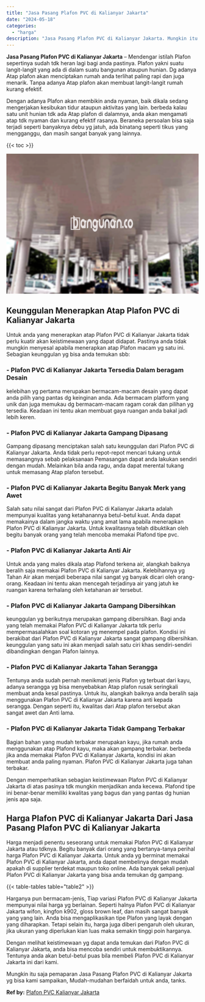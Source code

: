 ```yaml
---
title: "Jasa Pasang Plafon PVC di Kalianyar Jakarta"
date: "2024-05-18"
categories: 
  - "harga"
description: "Jasa Pasang Plafon PVC di Kalianyar Jakarta. Mungkin itu saja pemaparan Jasa Pasang Plafon PVC di Kalianyar Jakarta yg bisa kami sampaikan, Mudah-mudahan ber..."
---
```


**Jasa Pasang Plafon PVC di Kalianyar Jakarta** – Mendengar istilah Plafon sepertinya sudah tdk heran lagi bagi anda pastinya. Plafon yakni suatu langit-langit yang ada di dalam suatu bangunan ataupun hunian. Dg adanya Atap plafon akan menciptakan rumah anda terlihat paling rapi dan juga menarik. Tanpa adanya Atap plafon akan membuat langit-langit rumah kurang efektif.

Dengan adanya Plafon akan membikin anda nyaman, baik dikala sedang mengerjakan kesibukan tidur ataupun aktivitas yang lain. berbeda kalau satu unit hunian tdk ada Atap plafon di dalamnya, anda akan mengamati atap tdk nyaman dan kurang efektif rasanya. Beraneka persoalan bisa saja terjadi seperti banyaknya debu yg jatuh, ada binatang seperti tikus yang mengganggu, dan masih sangat banyak yang lainnya.

{{< toc >}}

![Jasa Pasang Plafon PVC di Kalianyar Jakarta](/images/flafond-pvc-murah27.png)

## Keunggulan Menerapkan Atap Plafon PVC di Kalianyar Jakarta

Untuk anda yang menerapkan atap Plafon PVC di Kalianyar Jakarta tidak perlu kuatir akan keistimewaan yang dapat didapat. Pastinya anda tidak mungkin menyesal apabila menerapkan atap Plafon macam yg satu ini. Sebagian keunggulan yg bisa anda temukan sbb:

### \- Plafon PVC di Kalianyar Jakarta Tersedia Dalam beragam Desain

kelebihan yg pertama merupakan bermacam-macam desain yang dapat anda pilih yang pantas dg keinginan anda. Ada bermacam platform yang unik dan juga memukau dg bermacam-macam ragam corak dan pilihan yg tersedia. Keadaan ini tentu akan membuat gaya ruangan anda bakal jadi lebih keren.

### \- Plafon PVC di Kalianyar Jakarta Gampang Dipasang

Gampang dipasang menciptakan salah satu keunggulan dari Plafon PVC di Kalianyar Jakarta. Anda tidak perlu repot-repot mencari tukang untuk memasangnya sebab pelaksanaan Pemasangan dapat anda lakukan sendiri dengan mudah. Melainkan bila anda ragu, anda dapat merental tukang untuk memasang Atap plafon tersebut.

### \- Plafon PVC di Kalianyar Jakarta Begitu Banyak Merk yang Awet

Salah satu nilai sangat dari Plafon PVC di Kalianyar Jakarta adalah mempunyai kualitas yang ketahanannya betul-betul kuat. Anda dapat memakainya dalam jangka waktu yang amat lama apabila menerapkan Plafon PVC di Kalianyar Jakarta. Untuk kwalitasnya telah dibuktikan oleh begitu banyak orang yang telah mencoba memakai Plafond tipe pvc.

### \- Plafon PVC di Kalianyar Jakarta Anti Air

Untuk anda yang males dikala atap Plafond terkena air, alangkah baiknya beralih saja memakai Plafon PVC di Kalianyar Jakarta. Kelebihannya yg Tahan Air akan menjadi beberapa nilai sangat yg banyak dicari oleh orang-orang. Keadaan ini tentu akan mencegah terjadinya air yang jatuh ke ruangan karena terhalang oleh ketahanan air tersebut.

### \- Plafon PVC di Kalianyar Jakarta Gampang Dibersihkan

keunggulan yg berikutnya merupakan gampang dibersihkan. Bagi anda yang telah memakai Plafon PVC di Kalianyar Jakarta tdk perlu mempermasalahkan soal kotoran yg menempel pada plafon. Kondisi ini berakibat dari Plafon PVC di Kalianyar Jakarta sangat gampang dibersihkan. keunggulan yang satu ini akan menjadi salah satu ciri khas sendiri-sendiri dibandingkan dengan Plafon lainnya.

### \- Plafon PVC di Kalianyar Jakarta Tahan Serangga

Tentunya anda sudah pernah menikmati jenis Plafon yg terbuat dari kayu, adanya serangga yg bisa menyebabkan Atap plafon rusak seringkali membuat anda kesal pastinya. Untuk itu, alangkah baiknya anda beralih saja menggunakan Plafon PVC di Kalianyar Jakarta karena anti kepada serangga. Dengan seperti itu, kwalitas dari Atap plafon tersebut akan sangat awet dan Anti lama.

### \- Plafon PVC di Kalianyar Jakarta Tidak Gampang Terbakar

Bagian bahan yang mudah terbakar merupakan kayu, jika rumah anda menggunakan atap Plafond kayu, maka akan gampang terbakar. berbeda jika anda memakai Plafon PVC di Kalianyar Jakarta, kondisi ini akan membuat anda paling nyaman. Plafon PVC di Kalianyar Jakarta juga tahan terbakar.

Dengan memperhatikan sebagian keistimewaan Plafon PVC di Kalianyar Jakarta di atas pasinya tdk mungkin menjadikan anda kecewa. Plafond tipe ini benar-benar memiliki kwalitas yang bagus dan yang pantas dg hunian jenis apa saja.

## Harga Plafon PVC di Kalianyar Jakarta Dari Jasa Pasang Plafon PVC di Kalianyar Jakarta

Harga menjadi penentu seseorang untuk memakai Plafon PVC di Kalianyar Jakarta atau tdknya. Begitu banyak dari orang yang bertanya-tanya perihal harga Plafon PVC di Kalianyar Jakarta. Untuk anda yg berminat memakai Plafon PVC di Kalianyar Jakarta, anda dapat membelinya dengan mudah apakah di supplier terdekat maupun toko online. Ada banyak sekali penjual Plafon PVC di Kalianyar Jakarta yang bisa anda temukan dg gampang.

{{< table-tables table="table2" >}}

Harganya pun bermacam-jenis, Tiap variasi Plafon PVC di Kalianyar Jakarta mempunyai nilai harga yg berlainan. Seperti halnya Plafon PVC di Kalianyar Jakarta wifon, kingfon k902, gloss brown leaf, dan masih sangat banyak yang yang lain. Anda bisa mengaplikasikan tipe Plafon yang layak dengan yang diharapkan. Tetapi selain itu, harga juga diberi pengaruh oleh ukuran, jika ukuran yang diperlukan kian luas maka semakin tinggi poin harganya.

Dengan melihat keistimewaan yg dapat anda temukan dari Plafon PVC di Kalianyar Jakarta, anda bisa mencoba sendiri untuk membuktikannya. Tentunya anda akan betul-betul puas bila membeli Plafon PVC di Kalianyar Jakarta ini dari kami.

Mungkin itu saja pemaparan Jasa Pasang Plafon PVC di Kalianyar Jakarta yg bisa kami sampaikan, Mudah-mudahan berfaidah untuk anda, tanks.

**Ref by:** [Plafon PVC Kalianyar Jakarta](https://id.wikipedia.org/wiki/Plafon)
